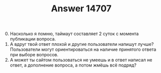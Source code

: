 ﻿---
title: "Answer 14707"
se.owner.user_id: 178988
se.owner.display_name: "Qwertiy"
se.owner.link: "https://ru.meta.stackoverflow.com/users/178988/qwertiy"
se.answer_id: 14707
se.question_id: 14706
se.post_type: answer
se.is_accepted: True
---
<ol start="0">
<li>Насколько я помню, таймаут составляет 2 суток с момента публикации вопроса.</li>
<li>А вдруг твой ответ плохой и другие пользователи напишут лучше? Пользователи могут ориентироваться на наличие принятого ответа при выборе вопросов.</li>
<li>А может ты сайтом пользоваться не умеешь и в ответ написал не ответ, а дополнение вопроса, а потом жмёшь всё подряд?</li>
</ol>
